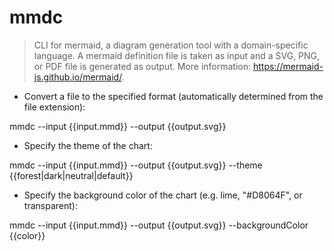 # mmdc

> CLI for mermaid, a diagram generation tool with a domain-specific language.
> A mermaid definition file is taken as input and a SVG, PNG, or PDF file is generated as output.
> More information: <https://mermaid-js.github.io/mermaid/>.

- Convert a file to the specified format (automatically determined from the file extension):

mmdc --input {{input.mmd}} --output {{output.svg}}

- Specify the theme of the chart:

mmdc --input {{input.mmd}} --output {{output.svg}} --theme {{forest|dark|neutral|default}}

- Specify the background color of the chart (e.g. lime, "#D8064F", or transparent):

mmdc --input {{input.mmd}} --output {{output.svg}} --backgroundColor {{color}}

